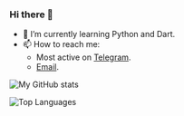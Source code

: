 ### Hi there 👋

- 🌱 I’m currently learning Python and Dart.
- 📫 How to reach me:
  - Most active on [Telegram](https://t.me/TheRealPhoenix).
  - [Email](mailto:phoenix@therealphoenix.ga).

![My GitHub stats](https://github-readme-stats.vercel.app/api?username=rsktg&show_icons=true&count_private=true&custom_title=My%20Github%20Stats&bg_color=0,77a1d3,79cbca,e684ae&title_color=660033&text_color=000000&icon_color=000080&hide_border=true)

![Top Languages](https://github-readme-stats.vercel.app/api/top-langs/?username=rsktg&custom_title=My%20Top%20Used%20Languages&bg_color=0,77a1d3,79cbca,e684ae&title_color=660033&text_color=000000&hide_border=true)
